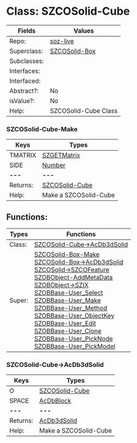 
# Class:	SZCOSolid-Cube

| Fields | Values |
| --------- | --------- |
| Repo: | [soz-live](/repos/soz-live.html) |
| Superclass: | [SZCOSolid-Box](SZCOSolid-Box.html) |
| Subclasses: |  |
| Interfaces: |  |
| Interfaced: |  |
| Abstract?: | No |
| isValue?: | No |
| Help: | SZCOSolid-Cube Class |

### SZCOSolid-Cube-Make

| Keys | Types |
| --------- | --------- |
| TMATRIX | [SZGETMatrix](SZGETMatrix.html) |
| SIDE | [Number](Number.html) |
| **---** | **---** |
| Returns: | [SZCOSolid-Cube](SZCOSolid-Cube.html) |
| Help: | Make a SZCOSolid-Cube |


## Functions:

| Types | Functions |
| --------- | --------- |
| Class: | [SZCOSolid-Cube->AcDb3dSolid](#SZCOSolid-Cube->AcDb3dSolid) |
| Super: | [SZCOSolid-Box-Make](SZCOSolid-Box.html) <br> [SZCOSolid-Box->AcDb3dSolid](SZCOSolid-Box.html) <br> [SZCOSolid->SZCOFeature](SZCOSolid.html) <br> [SZOBObject-AddMetaData](SZOBObject.html) <br> [SZOBObject->SZIX](SZOBObject.html) <br> [SZOBBase-User_Select](SZOBBase.html) <br> [SZOBBase-User_Make](SZOBBase.html) <br> [SZOBBase-User_Method](SZOBBase.html) <br> [SZOBBase-User_ObjectKey](SZOBBase.html) <br> [SZOBBase-User_Edit](SZOBBase.html) <br> [SZOBBase-User_Clone](SZOBBase.html) <br> [SZOBBase-User_PickNode](SZOBBase.html) <br> [SZOBBase-User_PickModel](SZOBBase.html) |


### SZCOSolid-Cube->AcDb3dSolid

| Keys | Types |
| --------- | --------- |
| O | [SZCOSolid-Cube](SZCOSolid-Cube.html) |
| SPACE | [AcDbBlock](AcDbBlock.html) |
| **---** | **---** |
| Returns: | [AcDb3dSolid](AcDb3dSolid.html) |
| Help: | Make a SZCOSolid-Cube |

